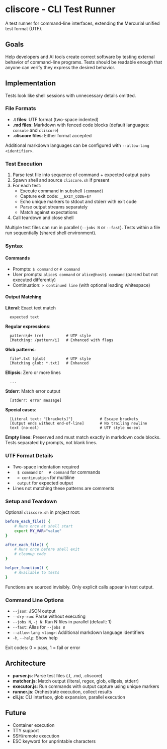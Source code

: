 # cliscore - CLI Test Runner

A test runner for command-line interfaces, extending the Mercurial unified test format (UTF).

## Goals

Help developers and AI tools create correct software by testing external behavior of command-line programs. Tests should be readable enough that anyone can verify they express the desired behavior.

## Implementation

Tests look like shell sessions with unnecessary details omitted.

### File Formats

- **.t files**: UTF format (two-space indented)
- **.md files**: Markdown with fenced code blocks (default languages: `console` and `cliscore`)
- **.cliscore files**: Either format accepted

Additional markdown languages can be configured with `--allow-lang <identifier>`.

### Test Execution

1. Parse test file into sequence of command + expected output pairs
2. Spawn shell and source `cliscore.sh` if present
3. For each test:
   - Execute command in subshell `(command)`
   - Capture exit code: `__EXIT_CODE=$?`
   - Echo unique markers to stdout and stderr with exit code
   - Parse output streams separately
   - Match against expectations
4. Call teardown and close shell

Multiple test files can run in parallel (`--jobs N` or `--fast`). Tests within a file run sequentially (shared shell environment).

### Syntax

#### Commands
- Prompts: `$ command` or `# command`
- User prompts: `alice$ command` or `alice@host$ command` (parsed but not executed differently)
- Continuation: `> continued line` (with optional leading whitespace)

#### Output Matching

**Literal**: Exact text match
```
  expected text
```

**Regular expressions**:
```
  pattern\d+ (re)          # UTF style
  [Matching: /pattern/i]   # Enhanced with flags
```

**Glob patterns**:
```
  file*.txt (glob)         # UTF style
  [Matching glob: *.txt]   # Enhanced
```

**Ellipsis**: Zero or more lines
```
  ...
```

**Stderr**: Match error output
```
  [stderr: error message]
```

**Special cases**:
```
  [Literal text: "[brackets]"]            # Escape brackets
  [Output ends without end-of-line]       # No trailing newline
  text (no-eol)                           # UTF style no-eol
```

**Empty lines**: Preserved and must match exactly in markdown code blocks. Tests separated by prompts, not blank lines.

### UTF Format Details

- Two-space indentation required
- `  $ command` or `  # command` for commands
- `  > continuation` for multiline
- `  output` for expected output
- Lines not matching these patterns are comments

### Setup and Teardown

Optional `cliscore.sh` in project root:

```sh
before_each_file() {
    # Runs once at shell start
    export MY_VAR="value"
}

after_each_file() {
    # Runs once before shell exit
    # cleanup code
}

helper_function() {
    # Available to tests
}
```

Functions are sourced invisibly. Only explicit calls appear in test output.

### Command Line Options

- `--json`: JSON output
- `--dry-run`: Parse without executing
- `--jobs N`, `-j N`: Run N files in parallel (default: 1)
- `--fast`: Alias for `--jobs 8`
- `--allow-lang <lang>`: Additional markdown language identifiers
- `-h`, `--help`: Show help

Exit codes: 0 = pass, 1 = fail or error

## Architecture

- **parser.js**: Parse test files (.t, .md, .cliscore)
- **matcher.js**: Match output (literal, regex, glob, ellipsis, stderr)
- **executor.js**: Run commands with output capture using unique markers
- **runner.js**: Orchestrate execution, collect results
- **cli.js**: CLI interface, glob expansion, parallel execution

## Future

- Container execution
- TTY support
- SSH/remote execution
- ESC keyword for unprintable characters

